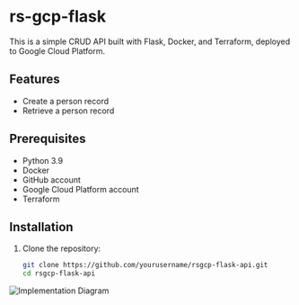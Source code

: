# rs-gcp-flask

This is a simple CRUD API built with Flask, Docker, and Terraform, deployed to Google Cloud Platform.

## Features

- Create a person record
- Retrieve a person record

## Prerequisites

- Python 3.9
- Docker
- GitHub account
- Google Cloud Platform account
- Terraform

## Installation

1. Clone the repository:
   ```bash
   git clone https://github.com/yourusername/rsgcp-flask-api.git
   cd rsgcp-flask-api

![Implementation Diagram](.svg)
